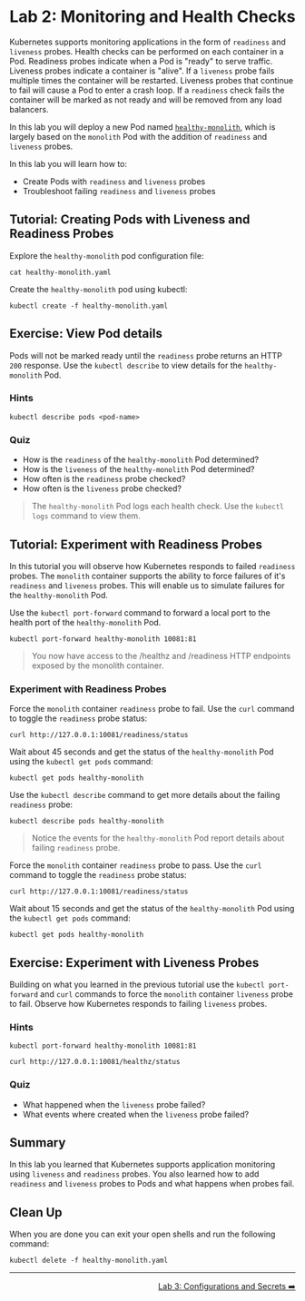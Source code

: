 # Lab 2: Monitoring and Health Checks

Kubernetes supports monitoring applications in the form of `readiness` and
`liveness` probes. Health checks can be performed on each container in a Pod.
Readiness probes indicate when a Pod is "ready" to serve traffic. Liveness
probes indicate a container is "alive". If a `liveness` probe fails multiple
times the container will be restarted. Liveness probes that continue to fail
will cause a Pod to enter a crash loop. If a `readiness` check fails the
container will be marked as not ready and will be removed from any load
balancers.

In this lab you will deploy a new Pod named
[`healthy-monolith`](./healthy-monolith.yaml), which is largely based on the
`monolith` Pod with the addition of `readiness` and `liveness` probes.

In this lab you will learn how to:

* Create Pods with `readiness` and `liveness` probes
* Troubleshoot failing `readiness` and `liveness` probes

## Tutorial: Creating Pods with Liveness and Readiness Probes

Explore the `healthy-monolith` pod configuration file:

```
cat healthy-monolith.yaml
```

Create the `healthy-monolith` pod using kubectl:

```
kubectl create -f healthy-monolith.yaml
```

## Exercise: View Pod details

Pods will not be marked ready until the `readiness` probe returns an HTTP `200`
response. Use the `kubectl describe` to view details for the `healthy-monolith`
Pod.

### Hints

```
kubectl describe pods <pod-name>
```

### Quiz

* How is the `readiness` of the `healthy-monolith` Pod determined?
* How is the `liveness` of the `healthy-monolith` Pod determined?
* How often is the `readiness` probe checked?
* How often is the `liveness` probe checked?

> The `healthy-monolith` Pod logs each health check. Use the `kubectl logs`
> command to view them.

## Tutorial: Experiment with Readiness Probes

In this tutorial you will observe how Kubernetes responds to failed `readiness`
probes. The `monolith` container supports the ability to force failures of it's
`readiness` and `liveness` probes. This will enable us to simulate failures for the
`healthy-monolith` Pod.

Use the `kubectl port-forward` command to forward a local port to the health
port of the `healthy-monolith` Pod.

```
kubectl port-forward healthy-monolith 10081:81
```

> You now have access to the /healthz and /readiness HTTP endpoints exposed by
> the monolith container.

### Experiment with Readiness Probes

Force the `monolith` container `readiness` probe to fail. Use the `curl` command
to toggle the `readiness` probe status:

```
curl http://127.0.0.1:10081/readiness/status
```

Wait about 45 seconds and get the status of the `healthy-monolith` Pod using the
`kubectl get pods` command:

```
kubectl get pods healthy-monolith
```

Use the `kubectl describe` command to get more details about the failing
`readiness` probe:

```
kubectl describe pods healthy-monolith
```

> Notice the events for the `healthy-monolith` Pod report details about failing
> `readiness` probe.

Force the `monolith` container `readiness` probe to pass. Use the `curl` command
to toggle the `readiness` probe status:

```
curl http://127.0.0.1:10081/readiness/status
```

Wait about 15 seconds and get the status of the `healthy-monolith` Pod using the
`kubectl get pods` command:

```
kubectl get pods healthy-monolith
```

## Exercise: Experiment with Liveness Probes

Building on what you learned in the previous tutorial use the `kubectl
port-forward` and `curl` commands to force the `monolith` container `liveness`
probe to fail. Observe how Kubernetes responds to failing `liveness` probes.

### Hints

```
kubectl port-forward healthy-monolith 10081:81
```

```
curl http://127.0.0.1:10081/healthz/status
```

### Quiz

* What happened when the `liveness` probe failed?
* What events where created when the `liveness` probe failed?

## Summary

In this lab you learned that Kubernetes supports application monitoring using
`liveness` and `readiness` probes. You also learned how to add `readiness` and
`liveness` probes to Pods and what happens when probes fail.

## Clean Up

When you are done you can exit your open shells and run the following command:

```
kubectl delete -f healthy-monolith.yaml
```

-----

<p align="right"><a href="../3-config">Lab 3: Configurations and Secrets ➡️</a></p>
